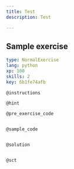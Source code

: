 ```yaml
---
title: Test
description: Test

---
```

## Sample exercise

```yaml
type: NormalExercise
lang: python
xp: 100
skills: 2
key: 6b1fe74afb
```


`@instructions`

`@hint`

`@pre_exercise_code`
```{python}

```

`@sample_code`
```{python}

```

`@solution`
```{python}

```

`@sct`
```{python}

```
